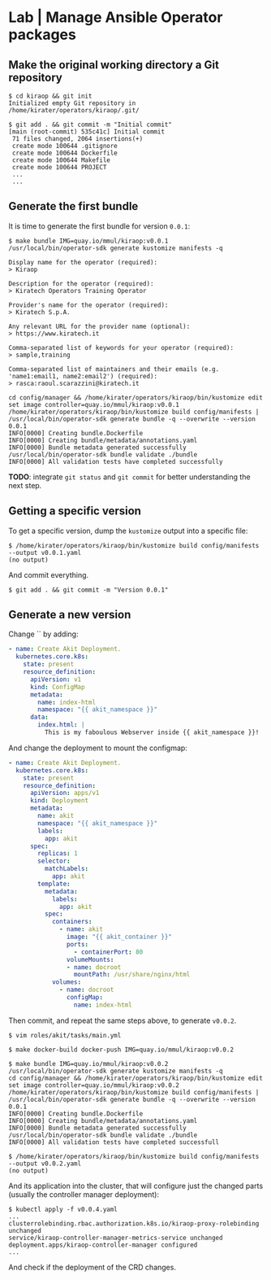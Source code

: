 # Lab | Manage Ansible Operator packages

## Make the original working directory a Git repository

```console
$ cd kiraop && git init
Initialized empty Git repository in /home/kirater/operators/kiraop/.git/

$ git add . && git commit -m "Initial commit"
[main (root-commit) 535c41c] Initial commit
 71 files changed, 2064 insertions(+)
 create mode 100644 .gitignore
 create mode 100644 Dockerfile
 create mode 100644 Makefile
 create mode 100644 PROJECT
 ...
 ...
```

## Generate the first bundle

It is time to generate the first bundle for version `0.0.1`:

```console
$ make bundle IMG=quay.io/mmul/kiraop:v0.0.1
/usr/local/bin/operator-sdk generate kustomize manifests -q

Display name for the operator (required):
> Kiraop

Description for the operator (required):
> Kiratech Operators Training Operator

Provider's name for the operator (required):
> Kiratech S.p.A.

Any relevant URL for the provider name (optional):
> https://www.kiratech.it

Comma-separated list of keywords for your operator (required):
> sample,training

Comma-separated list of maintainers and their emails (e.g. 'name1:email1, name2:email2') (required):
> rasca:raoul.scarazzini@kiratech.it

cd config/manager && /home/kirater/operators/kiraop/bin/kustomize edit set image controller=quay.io/mmul/kiraop:v0.0.1
/home/kirater/operators/kiraop/bin/kustomize build config/manifests | /usr/local/bin/operator-sdk generate bundle -q --overwrite --version 0.0.1
INFO[0000] Creating bundle.Dockerfile
INFO[0000] Creating bundle/metadata/annotations.yaml
INFO[0000] Bundle metadata generated successfully
/usr/local/bin/operator-sdk bundle validate ./bundle
INFO[0000] All validation tests have completed successfully
```

**TODO**: integrate `git status` and `git commit` for better understanding the
next step.

## Getting a specific version

To get a specific version, dump the `kustomize` output into a specific file:

```console
$ /home/kirater/operators/kiraop/bin/kustomize build config/manifests --output v0.0.1.yaml
(no output)
```

And commit everything.

```console
$ git add . && git commit -m "Version 0.0.1"
```

## Generate a new version

Change `` by adding:

```yaml
- name: Create Akit Deployment.
  kubernetes.core.k8s:
    state: present
    resource_definition:
      apiVersion: v1
      kind: ConfigMap
      metadata:
        name: index-html
        namespace: "{{ akit_namespace }}"
      data:
        index.html: |
          This is my faboulous Webserver inside {{ akit_namespace }}!
```

And change the deployment to mount the configmap:

```yaml
- name: Create Akit Deployment.
  kubernetes.core.k8s:
    state: present
    resource_definition:
      apiVersion: apps/v1
      kind: Deployment
      metadata:
        name: akit
        namespace: "{{ akit_namespace }}"
        labels:
          app: akit
      spec:
        replicas: 1
        selector:
          matchLabels:
            app: akit
        template:
          metadata:
            labels:
              app: akit
          spec:
            containers:
              - name: akit
                image: "{{ akit_container }}"
                ports:
                  - containerPort: 80
                volumeMounts:
                - name: docroot
                  mountPath: /usr/share/nginx/html
            volumes:
              - name: docroot
                configMap:
                  name: index-html
```

Then commit, and repeat the same steps above, to generate `v0.0.2`.

```console
$ vim roles/akit/tasks/main.yml

$ make docker-build docker-push IMG=quay.io/mmul/kiraop:v0.0.2

$ make bundle IMG=quay.io/mmul/kiraop:v0.0.2
/usr/local/bin/operator-sdk generate kustomize manifests -q
cd config/manager && /home/kirater/operators/kiraop/bin/kustomize edit set image controller=quay.io/mmul/kiraop:v0.0.2
/home/kirater/operators/kiraop/bin/kustomize build config/manifests | /usr/local/bin/operator-sdk generate bundle -q --overwrite --version 0.0.1
INFO[0000] Creating bundle.Dockerfile
INFO[0000] Creating bundle/metadata/annotations.yaml
INFO[0000] Bundle metadata generated successfully
/usr/local/bin/operator-sdk bundle validate ./bundle
INFO[0000] All validation tests have completed successfull
```

```console
$ /home/kirater/operators/kiraop/bin/kustomize build config/manifests --output v0.0.2.yaml
(no output)
```

And its application into the cluster, that will configure just the changed parts
(usually the controller manager deployment):

```console
$ kubectl apply -f v0.0.4.yaml
...
clusterrolebinding.rbac.authorization.k8s.io/kiraop-proxy-rolebinding unchanged
service/kiraop-controller-manager-metrics-service unchanged
deployment.apps/kiraop-controller-manager configured
...
```

And check if the deployment of the CRD changes.
